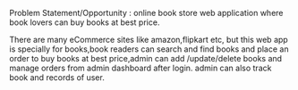 Problem Statement/Opportunity : online book store web application where book lovers can buy books at best price.

There are many eCommerce sites like amazon,flipkart etc, but this web app is specially for books,book readers can search and find books and place an order to buy books at best price,admin can add /update/delete books and manage orders from admin dashboard after login. admin can also track book and records of user.
